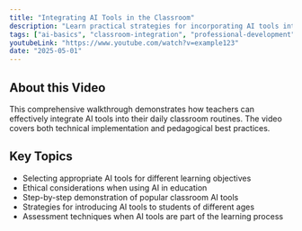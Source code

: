 ```yaml
---
title: "Integrating AI Tools in the Classroom"
description: "Learn practical strategies for incorporating AI tools into your teaching to enhance student learning and reduce workload."
tags: ["ai-basics", "classroom-integration", "professional-development"]
youtubeLink: "https://www.youtube.com/watch?v=example123"
date: "2025-05-01"
---
```


## About this Video

This comprehensive walkthrough demonstrates how teachers can effectively integrate AI tools into their daily classroom routines. The video covers both technical implementation and pedagogical best practices.

## Key Topics

- Selecting appropriate AI tools for different learning objectives
- Ethical considerations when using AI in education
- Step-by-step demonstration of popular classroom AI tools
- Strategies for introducing AI tools to students of different ages
- Assessment techniques when AI tools are part of the learning process
